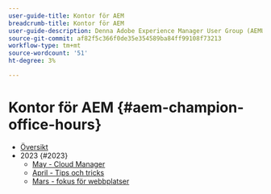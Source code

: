 ```yaml
---
user-guide-title: Kontor för AEM
breadcrumb-title: Kontor för AEM
user-guide-description: Denna Adobe Experience Manager User Group (AEMUG) underlättas av AEM Champion Class 2022-2023. Champions kommer att använda denna AEMUG som plattform för sina månatliga kontorstider
source-git-commit: af82f5c366f0de35e354589ba84ff99108f73213
workflow-type: tm+mt
source-wordcount: '51'
ht-degree: 3%

---
```



# Kontor för AEM {#aem-champion-office-hours}

+ [Översikt](overview.md)
+ 2023 {#2023}
   + [May - Cloud Manager](2023/may.md)
   + [April - Tips och tricks](2023/april.md)
   + [Mars - fokus för webbplatser](2023/march.md)

